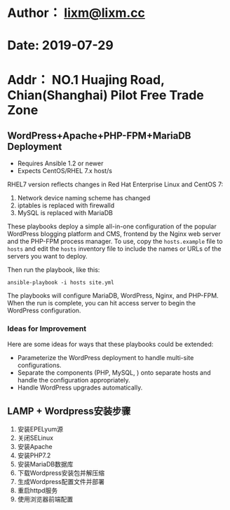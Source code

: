 # Author： lixm@lixm.cc
# Date: 2019-07-29
# Addr： NO.1 Huajing Road, Chian(Shanghai) Pilot Free Trade Zone

## WordPress+Apache+PHP-FPM+MariaDB Deployment

- Requires Ansible 1.2 or newer
- Expects CentOS/RHEL 7.x host/s

RHEL7 version reflects changes in Red Hat Enterprise Linux and CentOS 7:
1. Network device naming scheme has changed
2. iptables is replaced with firewalld
3. MySQL is replaced with MariaDB

These playbooks deploy a simple all-in-one configuration of the popular
WordPress blogging platform and CMS, frontend by the Nginx web server and the
PHP-FPM process manager. To use, copy the `hosts.example` file to `hosts` and 
edit the `hosts` inventory file to include the names or URLs of the servers
you want to deploy.

Then run the playbook, like this:

	ansible-playbook -i hosts site.yml

The playbooks will configure MariaDB, WordPress, Nginx, and PHP-FPM. When the run
is complete, you can hit access server to begin the WordPress configuration.

### Ideas for Improvement

Here are some ideas for ways that these playbooks could be extended:

- Parameterize the WordPress deployment to handle multi-site configurations.
- Separate the components (PHP, MySQL, ) onto separate hosts and 
handle the configuration appropriately.
- Handle WordPress upgrades automatically.

## LAMP + Wordpress安装步骤
1. 安装EPELyum源
2. 关闭SELinux
3. 安装Apache
4. 安装PHP7.2
5. 安装MariaDB数据库
6. 下载Wordpress安装包并解压缩
7. 生成Wordpress配置文件并部署
8. 重启httpd服务
9. 使用浏览器前端配置
